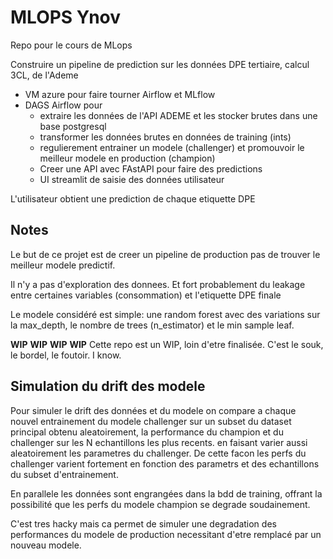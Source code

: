 # MLOPS Ynov

Repo pour le cours de MLops

Construire un pipeline de prediction sur les données DPE tertiaire, calcul 3CL, de l'Ademe

- VM azure pour faire tourner Airflow et MLflow
- DAGS Airflow pour
    - extraire les données de l'API ADEME et les stocker brutes dans une base postgresql
    - transformer les données brutes en données de training (ints)
    - regulierement entrainer un modele (challenger) et promouvoir le meilleur modele en production (champion)
    - Creer une API avec FAstAPI pour faire des predictions
    - UI streamlit de saisie des données utilisateur

L'utilisateur obtient une prediction de chaque etiquette DPE

## Notes
Le but de ce projet est de creer un pipeline de production pas de trouver le meilleur modele predictif.

Il n'y a pas d'exploration des donnees. Et fort probablement du leakage entre certaines variables (consommation) et l'etiquette DPE finale

Le modele considéré est simple: une random forest avec des variations sur la max_depth, le nombre de trees (n_estimator) et le min sample leaf.


**WIP** **WIP** **WIP** **WIP** Cette repo est un WIP, loin d'etre finalisée. C'est le souk, le bordel, le foutoir. I know.

## Simulation du drift des modele
Pour simuler le drift des données et du modele on compare a chaque nouvel entrainement du modele challenger sur un subset du dataset principal obtenu aleatoirement, la performance du champion et du challenger
sur les N echantillons les plus recents. en faisant varier aussi aleatoirement les parametres du challenger. De cette facon les perfs du challenger varient fortement en fonction des parametrs et des echantillons du subset d'entrainement.

En parallele les données sont engrangées dans la bdd de training, offrant la possibilité que les perfs du modele champion se degrade soudainement.

C'est tres hacky mais ca permet de simuler une degradation des performances du modele de production necessitant d'etre remplacé par un nouveau modele.


